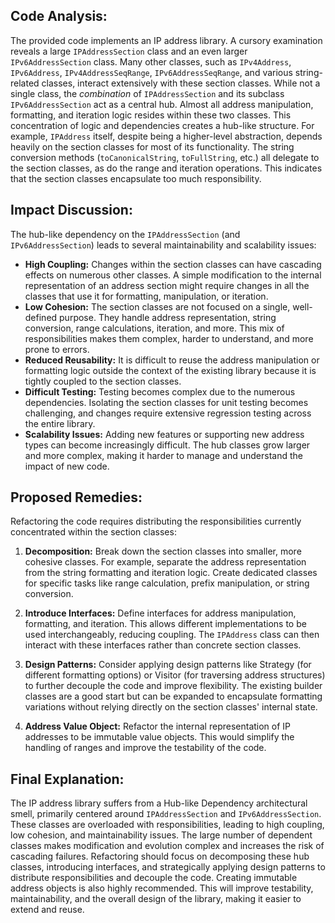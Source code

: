 ## Code Analysis:

The provided code implements an IP address library. A cursory examination reveals a large `IPAddressSection` class and an even larger `IPv6AddressSection` class. Many other classes, such as `IPv4Address`, `IPv6Address`, `IPv4AddressSeqRange`, `IPv6AddressSeqRange`, and various string-related classes, interact extensively with these section classes. While not a single class, the _combination_ of `IPAddressSection` and its subclass `IPv6AddressSection` act as a central hub. Almost all address manipulation, formatting, and iteration logic resides within these two classes. This concentration of logic and dependencies creates a hub-like structure. For example, `IPAddress` itself, despite being a higher-level abstraction, depends heavily on the section classes for most of its functionality. The string conversion methods (`toCanonicalString`, `toFullString`, etc.) all delegate to the section classes, as do the range and iteration operations. This indicates that the section classes encapsulate too much responsibility.

## Impact Discussion:

The hub-like dependency on the `IPAddressSection` (and `IPv6AddressSection`) leads to several maintainability and scalability issues:

-   **High Coupling:** Changes within the section classes can have cascading effects on numerous other classes. A simple modification to the internal representation of an address section might require changes in all the classes that use it for formatting, manipulation, or iteration.
-   **Low Cohesion:** The section classes are not focused on a single, well-defined purpose. They handle address representation, string conversion, range calculations, iteration, and more. This mix of responsibilities makes them complex, harder to understand, and more prone to errors.
-   **Reduced Reusability:** It is difficult to reuse the address manipulation or formatting logic outside the context of the existing library because it is tightly coupled to the section classes.
-   **Difficult Testing:** Testing becomes complex due to the numerous dependencies. Isolating the section classes for unit testing becomes challenging, and changes require extensive regression testing across the entire library.
-   **Scalability Issues:** Adding new features or supporting new address types can become increasingly difficult. The hub classes grow larger and more complex, making it harder to manage and understand the impact of new code.

## Proposed Remedies:

Refactoring the code requires distributing the responsibilities currently concentrated within the section classes:

1. **Decomposition:** Break down the section classes into smaller, more cohesive classes. For example, separate the address representation from the string formatting and iteration logic. Create dedicated classes for specific tasks like range calculation, prefix manipulation, or string conversion.

2. **Introduce Interfaces:** Define interfaces for address manipulation, formatting, and iteration. This allows different implementations to be used interchangeably, reducing coupling. The `IPAddress` class can then interact with these interfaces rather than concrete section classes.

3. **Design Patterns:** Consider applying design patterns like Strategy (for different formatting options) or Visitor (for traversing address structures) to further decouple the code and improve flexibility. The existing builder classes are a good start but can be expanded to encapsulate formatting variations without relying directly on the section classes' internal state.

4. **Address Value Object:** Refactor the internal representation of IP addresses to be immutable value objects. This would simplify the handling of ranges and improve the testability of the code.

## Final Explanation:

The IP address library suffers from a Hub-like Dependency architectural smell, primarily centered around `IPAddressSection` and `IPv6AddressSection`. These classes are overloaded with responsibilities, leading to high coupling, low cohesion, and maintainability issues. The large number of dependent classes makes modification and evolution complex and increases the risk of cascading failures. Refactoring should focus on decomposing these hub classes, introducing interfaces, and strategically applying design patterns to distribute responsibilities and decouple the code. Creating immutable address objects is also highly recommended. This will improve testability, maintainability, and the overall design of the library, making it easier to extend and reuse.
